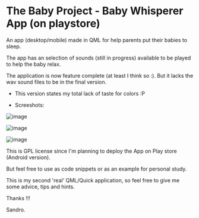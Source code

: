 # The Baby Project - Baby Whisperer App (on playstore)

An app (desktop/mobile) made in QML for help parents put their babies to sleep.

The app has an selection of sounds (still in progress) available to be played to help the baby relax.

The application is now feature complete (at least I think so :). But it lacks the wav sound files to be in the final version.

* This version states my total lack of taste for colors :P

* Screeshots:

![image](https://user-images.githubusercontent.com/2021800/62234672-8856b080-b3a1-11e9-81e4-34af6b6a2e52.png)

![image](https://user-images.githubusercontent.com/2021800/62234702-9a385380-b3a1-11e9-9427-8a1a5d85ab7a.png)

![image](https://user-images.githubusercontent.com/2021800/62234733-a6241580-b3a1-11e9-9b89-1ac0a4aa9b2a.png)


This is GPL license since I'm planning to deploy the App on Play store (Android version).

But feel free to use as code snippets or as an example for personal study.

This is my second 'real' QML/Quick application, so feel free to give me some advice, tips and hints. 

Thanks !!!

Sandro.
